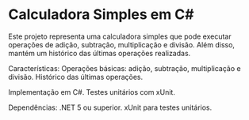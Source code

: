 # Calculadora Simples em C#
Este projeto representa uma calculadora simples que pode executar operações de adição, subtração, multiplicação e divisão. Além disso, mantém um histórico das últimas operações realizadas.

Características:
Operações básicas: adição, subtração, multiplicação e divisão.
Histórico das últimas operações.

Implementação em C#.
Testes unitários com xUnit.


Dependências:
.NET 5 ou superior.
xUnit para testes unitários.
